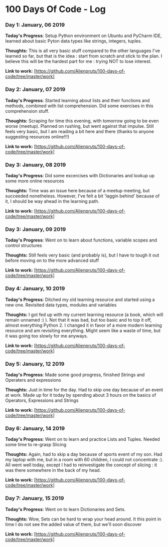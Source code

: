 # 100 Days Of Code - Log

### Day 1: January, 06 2019 

**Today's Progress**: Setup Python environment on Ubuntu and PyCharm IDE, learned about basic Pyton data types like strings, integers, tuples.

**Thoughts:** This is all very basic stuff compared to the other languages I've learned so far, but that is the idea : start from scratch and stick to the plan. I believe this will be the hardest part for me : trying NOT to lose interest.

**Link to work:** [https://github.com/Alienpruts/100-days-of-code/tree/master/work]

### Day 2: January, 07 2019 

**Today's Progress**: Started learning about lists and their functions and methods, combined with list comprehension. Did some exercises in this comprehension stuff.

**Thoughts:** Scraping for time this evening, with tomorrow going to be even worse (meetup). Planned on rushing, but went against that impulse. Still feels very basic, but I am reading a bit here and there (thanks to anyone suggesting resources online!!!)

**Link to work:** [https://github.com/Alienpruts/100-days-of-code/tree/master/work]

### Day 3: January, 08 2019 

**Today's Progress**: Did some excercises with Dictionaries and lookup up some more online resources

**Thoughts:** Time was an issue here because of a meetup meeting, but succeeded nonetheless. However, I've felt a bit 'laggin behind' because of it, I should be way ahead in the learning path.

**Link to work:** [https://github.com/Alienpruts/100-days-of-code/tree/master/work]

### Day 3: January, 09 2019 

**Today's Progress**: Went on to learn about functions, variable scopes and control structures

**Thoughts:** Still feels very basic (and probably is), but I have to tough it out before moving on to the more advanced stuff

**Link to work:** [https://github.com/Alienpruts/100-days-of-code/tree/master/work]

### Day 4: January, 10 2019

**Today's Progress**: Ditched my old learning resource and started using a new one. Revisited data types, modules and variables

**Thoughts:** I got fed up with my current learning resource (a book, which will remain unnamed :) ). Not that it was bad, but too basic and to top it off, almost everything Python 2. I changed it in favor of a more modern learning resource and am revisiting everything. Might seem like a waste of time, but it was going too slowly for me anyways.

**Link to work:** [https://github.com/Alienpruts/100-days-of-code/tree/master/work]

### Day 5: January, 12 2019

**Today's Progress**: Made some good progress, finished Strings and Operaters and expressions

**Thoughts:** Just in time for the day. Had to skip one day because of an event at work. Made up for it today by spending about 3 hours on the basics of Operators, Expressions and Strings

**Link to work:** [https://github.com/Alienpruts/100-days-of-code/tree/master/work]

### Day 6: January, 14 2019

**Today's Progress**: Went on to learn and practice Lists and Tuples. Needed some time to re-grasp Slicing

**Thoughts:** Again, had to skip a day because of sports event of my son. Had my laptop with me, but in a room with 60 children, I could not concentrate :). All went well today, except I had to reinvestigate the concept of slicing : it was there somewhere in the back of my head.

**Link to work:** [https://github.com/Alienpruts/100-days-of-code/tree/master/work]

### Day 7: January, 15 2019

**Today's Progress**: Went on to learn Dictionaries and Sets.

**Thoughts:** Wow, Sets can be hard to wrap your head around. It this point in time I do not see the added value of them, but we'll soon discover

**Link to work:** [https://github.com/Alienpruts/100-days-of-code/tree/master/work]
